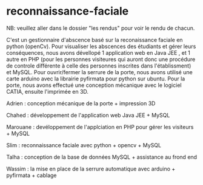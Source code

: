 # reconnaissance-faciale

NB: veuillez aller dans le dossier "les rendus" pour voir le rendu de chacun.

C'est un gestionnaire d'abscence basé sur la reconaissance faciale en python (openCv). 
Pour visualiser les abscences des étudiants et gérer leurs conséquences, nous avons dévellopé 1 application web en Java JEE , et 1 autre en PHP (pour les personnes visiteures qui auront donc une procédure de controle différente à celle des personnes inscrites dans l'établissment)  et MySQL. Pour ouvrir/fermer la serrure de la porte, nous avons utilisé une carte arduino avec la librairie pyfirmata pour python sur ubuntu. Pour la porte, nous avons effectué une conception mécanique avec le logiciel CATIA, ensuite l'imprimée en 3D.


  Adrien : conception mécanique de la porte + impression 3D

  Chahed : développement de l'application web Java JEE + MySQL

  Marouane : devéloppement de l'applciation en PHP pour gérer les visiteurs + MySQL

  Slim : reconnaissance faciale avec python + opencv + MySQL

  Talha : conception de la base de données MySQL + assistance au frond end
  
  Wassim : la mise en place de la serrure automatique avec arduino + pyfirmata + cablage
